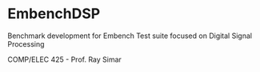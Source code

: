 # EmbenchDSP

Benchmark development for Embench Test suite focused on Digital Signal Processing

COMP/ELEC 425 - Prof. Ray Simar
